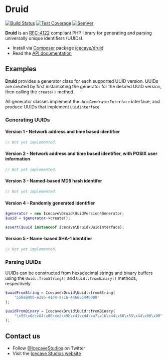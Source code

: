 # Druid

[![Build Status]](https://travis-ci.org/IcecaveStudios/druid)
[![Test Coverage]](https://coveralls.io/r/IcecaveStudios/druid?branch=develop)
[![SemVer]](http://semver.org)

**Druid** is an [RFC-4122] compliant PHP library for generating and parsing universally unique identifiers (UUIDs).

* Install via [Composer](http://getcomposer.org) package [icecave/druid](https://packagist.org/packages/icecave/druid)
* Read the [API documentation](http://icecavestudios.github.io/druid/artifacts/documentation/api/)

## Examples

**Druid** provides a generator class for each supported UUID version. UUIDs are created by first instantiating the
generator for the desired UUID version, then calling the `create()` method.

All generator classes implement the `UuidGeneratorInterface` interface, and produce UUIDs that implement
`UuidInterface`.

### Generating UUIDs

#### Version 1 - Network address and time based identifier

```php
// Not yet implemented.
```

#### Version 2 - Network address and time based identifier, with POSIX user information

```php
// Not yet implemented.
```

#### Version 3 - Named-based MD5 hash identifer

```php
// Not yet implemented.
```

#### Version 4 - Randomly generated identifier

```php
$generator = new Icecave\Druid\UuidVersion4Generator;
$uuid = $generator->create();

assert($uuid instanceof Icecave\Druid\UuidInterface);
```

#### Version 5 - Name-based SHA-1 identifier

```php
// Not yet implemented.
```

### Parsing UUIDs

UUIDs can be constructed from hexadecimal strings and binary buffers using the `Uuid::fromString()` and
`Uuid::fromBinary()` methods, respectively.

```php
$uuidFromString = Icecave\Druid\Uuid::fromString(
    '550e8400-e29b-41d4-a716-446655440000'
);

$uuidFromBinary = Icecave\Druid\Uuid::fromBinary(
    "\x55\x0e\x84\x00\xe2\x9b\x41\xd4\xa7\x16\x44\x66\x55\x44\x00\x00"
);
```

## Contact us

* Follow [@IcecaveStudios](https://twitter.com/IcecaveStudios) on Twitter
* Visit the [Icecave Studios website](http://icecave.com.au)

<!-- references -->
[Build Status]: http://img.shields.io/travis/IcecaveStudios/druid/develop.svg?style=flat-square
[Test Coverage]: http://img.shields.io/coveralls/IcecaveStudios/druid/develop.svg?style=flat-square
[SemVer]: http://img.shields.io/:semver-1.0.0-brightgreen.svg?style=flat-square
[RFC-4122]: http://tools.ietf.org/html/rfc4122
